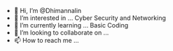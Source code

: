 - 👋 Hi, I’m @Dhimannalin
- 👀 I’m interested in ... Cyber Security and Networking
- 🌱 I’m currently learning ... Basic Coding 
- 💞️ I’m looking to collaborate on ... 
- 📫 How to reach me ... 

<!---
Dhimannalin/Dhimannalin is a ✨ special ✨ repository because its `README.md` (this file) appears on your GitHub profile.
You can click the Preview link to take a look at your changes.
--->
